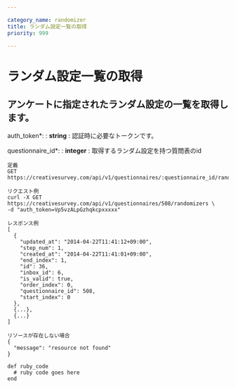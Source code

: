 ```yaml
---

category_name: randomizer
title: ランダム設定一覧の取得
priority: 999

---
```


# ランダム設定一覧の取得

## アンケートに指定されたランダム設定の一覧を取得します。

auth_token*:
: __string__
: 認証時に必要なトークンです。

questionnaire_id*:
: __integer__
: 取得するランダム設定を持つ質問表のid

~~~
定義
GET https://creativesurvey.com/api/v1/questionnaires/:questionnaire_id/randomizers

リクエスト例
curl -X GET https://creativesurvey.com/api/v1/questionnaires/508/randomizers \
-d "auth_token=Vp5vzALpGzhqkcpxxxxx"

レスポンス例
[
  {
    "updated_at": "2014-04-22T11:41:12+09:00",
    "step_num": 1,
    "created_at": "2014-04-22T11:41:01+09:00",
    "end_index": 1,
    "id": 36,
    "inbox_id": 6,
    "is_valid": true,
    "order_index": 0,
    "questionnaire_id": 508,
    "start_index": 0
  },
  {...},
  {...}
]

リソースが存在しない場合
{
  "message": "resource not found"
}
~~~

~~~
def ruby_code
  # ruby code goes here
end
~~~

